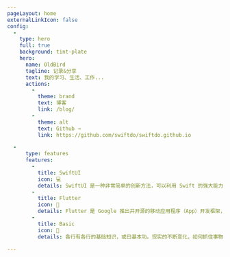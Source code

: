 ```yaml
---
pageLayout: home
externalLinkIcon: false
config:
  -
    type: hero
    full: true
    background: tint-plate
    hero:
      name: OldBird
      tagline: 记录&分享
      text: 我的学习、生活、工作...
      actions:
        -
          theme: brand
          text: 博客
          link: /blog/
        -
          theme: alt
          text: Github →
          link: https://github.com/swiftdo/swiftdo.github.io

  -
      type: features
      features:
        -
          title: SwiftUI
          icon: 💻
          details: SwiftUI 是一种非常简单的创新方法，可以利用 Swift 的强大能力在所有苹果设备平台上构建用户界面。通过 SwiftUI，开发者仅使用一组工具和 API 就能为所有苹果设备构建用户界面。
        -
          title: Flutter
          icon: 📖
          details: Flutter 是 Google 推出并开源的移动应用程序（App）开发框架，主打跨平台、高保真、高性能。其采用 Dart（官网、中文网）语言作为开发语言。
        -
          title: Basic
          icon: 🚀
          details: 各行有各行的基础知识，或曰基本功。现实的不断变化，如何抓住事物的本质，就需要扎实的基本功。抓住不变的东西，以不变应万变。
    
---
```


